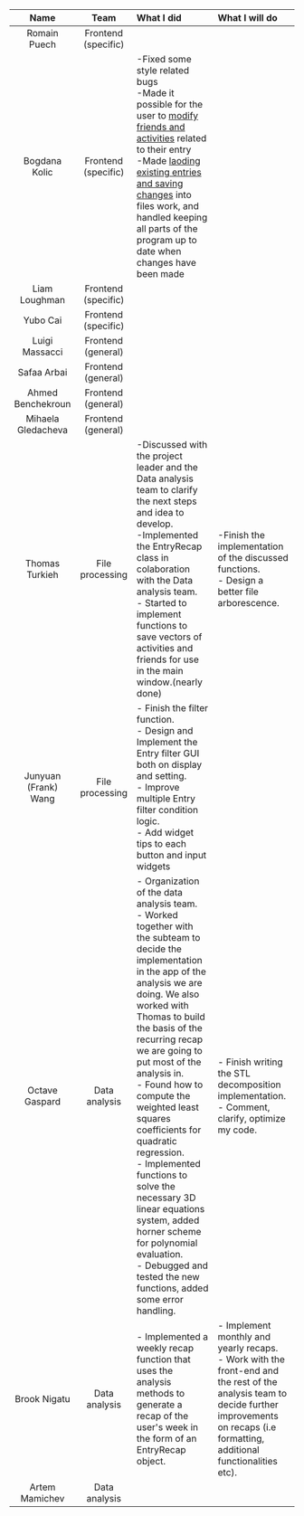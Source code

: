 | Name                 |Team               |      What I did             |  What I will do |
|:----------------------:|:-----------------:|:-------------------------|:------------------|
| Romain Puech         |Frontend (specific)|||
| Bogdana Kolic        |Frontend (specific)|-Fixed some style related bugs<br>-Made it possible for the user to [modify friends and activities](https://github.com/CSE201-project/PaperFriend-desktop-app/issues/52) related to their entry<br>-Made [laoding existing entries and saving changes](https://github.com/CSE201-project/PaperFriend-desktop-app/issues/89) into files work, and handled keeping all parts of the program up to date when changes have been made<br>||
| Liam Loughman        |Frontend (specific)|||
| Yubo Cai             |Frontend (specific)|||
| Luigi Massacci       |Frontend (general) |||
| Safaa Arbai          |Frontend (general) |||
| Ahmed Benchekroun    |Frontend (general) |||
| Mihaela Gledacheva   |Frontend (general) |||
| Thomas Turkieh       |File processing    |-Discussed with the project leader and the Data analysis team to clarify the next steps and idea to develop.<br>-Implemented the EntryRecap class in colaboration with the Data analysis team.<br>- Started to implement functions to save vectors of activities and friends for use in the main window.(nearly done)|-Finish the implementation of the discussed functions.<br>- Design a better file arborescence.|
| Junyuan (Frank) Wang |File processing    |- Finish the filter function. <br> - Design and Implement the Entry filter GUI both on display and setting. <br> - Improve multiple Entry filter condition logic. <br> - Add widget tips to each button and input widgets| |
| Octave Gaspard       |Data analysis      |- Organization of the data analysis team.<br>- Worked together with the subteam to decide the implementation in the app of the analysis we are doing. We also worked with Thomas to build the basis of the recurring recap we are going to put most of the analysis in.<br>- Found how to compute the weighted least squares coefficients for quadratic regression.<br>- Implemented functions to solve the necessary 3D linear equations system, added horner scheme for polynomial evaluation.<br>- Debugged and tested the new functions, added some error handling.<br>|- Finish writing the STL decomposition implementation.<br>- Comment, clarify, optimize my code.<br>|
| Brook Nigatu         |Data analysis      |- Implemented a weekly recap function that uses the analysis methods to generate a recap of the user's week in the form of an EntryRecap object. <br>|- Implement monthly and yearly recaps. <br> - Work with the front-end and the rest of the analysis team to decide further improvements on recaps (i.e formatting, additional functionalities etc).|
| Artem Mamichev       |Data analysis      |||

